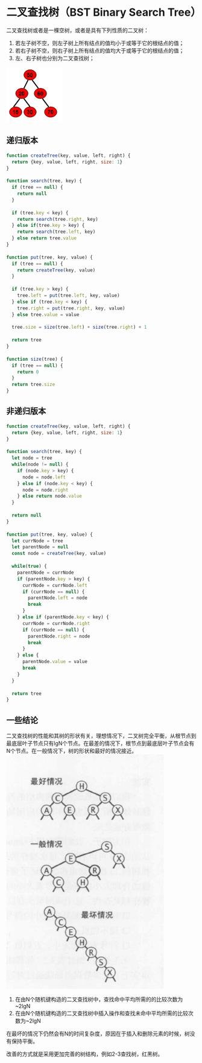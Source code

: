 # 二叉查找树（BST Binary Search Tree）
二叉查找树或者是一棵空树，或者是具有下列性质的二叉树：
1. 若左子树不空，则左子树上所有结点的值均小于或等于它的根结点的值；
1. 若右子树不空，则右子树上所有结点的值均大于或等于它的根结点的值；
1. 左、右子树也分别为二叉查找树；

![bst](../images/bst.jpg)

## 递归版本
```javascript
function createTree(key, value, left, right) {
  return {key, value, left, right, size: 1}
}

function search(tree, key) {
  if (tree == null) {
    return null
  }

  if (tree.key < key) {
    return search(tree.right, key) 
  } else if(tree.key > key) {
    return search(tree.left, key) 
  } else return tree.value
}

function put(tree, key, value) {
  if (tree == null) {
    return createTree(key, value)
  }

  if (tree.key > key) {
    tree.left = put(tree.left, key, value)
  } else if (tree.key < key) {
    tree.right = put(tree.right, key, value)
  } else tree.value = value

  tree.size = size(tree.left) + size(tree.right) + 1

  return tree
}

function size(tree) {
  if (tree == null) {
    return 0
  }
  return tree.size
}
```

## 非递归版本
```javascript
function createTree(key, value, left, right) {
  return {key, value, left, right, size: 1}
}

function search(tree, key) {
  let node = tree
  while(node != null) {
    if (node.key > key) {
      node = node.left
    } else if (node.key < key) {
      node = node.right
    } else return node.value
  }

  return null
}

function put(tree, key, value) {
  let currNode = tree
  let parentNode = null
  const node = createTree(key, value)

  while(true) {
    parentNode = currNode
    if (parentNode.key > key) {
      currNode = currNode.left
      if (currNode == null) {
        parentNode.left = node
        break
      }
    } else if (parentNode.key < key) {
      currNode = currNode.right
      if (currNode == null) {
        parentNode.right = node
        break
      }
    } else {
      parentNode.value = value
      break
    }
  }
  
  return tree
}
```

## 一些结论
二叉查找树的性能和其树的形状有关，理想情况下，二叉树完全平衡，从根节点到最底层叶子节点只有lgN个节点。在最差的情况下，根节点到最底层叶子节点会有N个节点。在一般情况下，树的形状和最好的情况接近。
![bst2](../images/bst2.png)

1. 在由N个随机键构造的二叉查找树中，查找命中平均所需的的比较次数为~2lgN
2. 在由N个随机键构造的二叉查找树中插入操作和查找未命中平均所需的比较次数为~2lgN

在最坏的情况下仍然会有N的时间复杂度，原因在于插入和删除元素的时候，树没有保持平衡。

改善的方式就是采用更加完善的树结构，例如2-3查找树，红黑树。
